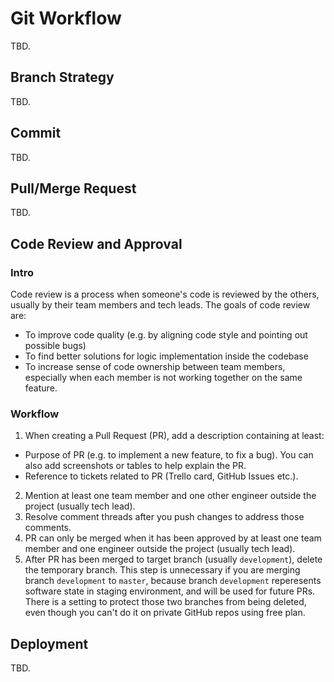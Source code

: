 # Git Workflow
TBD.

## Branch Strategy
TBD.

## Commit
TBD.

## Pull/Merge Request
TBD.

## Code Review and Approval
### Intro
Code review is a process when someone's code is reviewed by the others, usually by their team members and tech leads. The goals of code review are:
- To improve code quality (e.g. by aligning code style and pointing out possible bugs)
- To find better solutions for logic implementation inside the codebase
- To increase sense of code ownership between team members, especially when each member is not working together on the same feature.
### Workflow
1. When creating a Pull Request (PR), add a description containing at least:
  - Purpose of PR (e.g. to implement a new feature, to fix a bug). You can also add screenshots or tables to help explain the PR.
  - Reference to tickets related to PR (Trello card, GitHub Issues etc.).
2. Mention at least one team member and one other engineer outside the project (usually tech lead).
3. Resolve comment threads after you push changes to address those comments.
4. PR can only be merged when it has been approved by at least one team member and one engineer outside the project (usually tech lead).
5. After PR has been merged to target branch (usually `development`), delete the temporary branch.  This step is unnecessary if you are merging branch `development` to `master`, because branch `development` reperesents software state in staging environment, and will be used for future PRs. There is a setting to protect those two branches from being deleted, even though you can't do it on private GitHub repos using free plan.

## Deployment
TBD.

